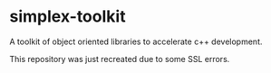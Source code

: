 # simplex-toolkit
 A toolkit of object oriented libraries to accelerate c++ development.

This repository was just recreated due to some SSL errors.
